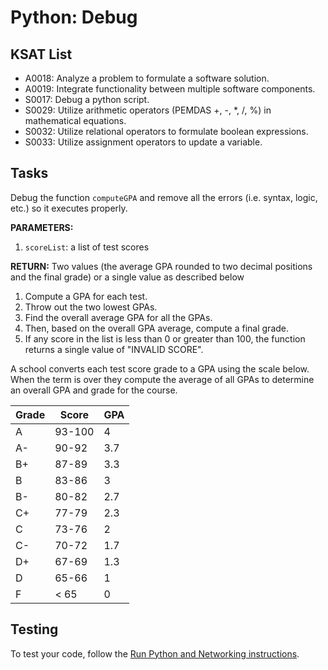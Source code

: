 # Python: Debug
## KSAT List
- A0018: Analyze a problem to formulate a software solution.
- A0019: Integrate functionality between multiple software components.
- S0017: Debug a python script.
- S0029: Utilize arithmetic operators (PEMDAS +, -, *, /, %) in mathematical equations.
- S0032: Utilize relational operators to formulate boolean expressions.
- S0033: Utilize assignment operators to update a variable.

## Tasks
Debug the function `computeGPA` and remove all the errors (i.e. syntax, logic, etc.) so it executes properly.

**PARAMETERS:**
1. `scoreList`: a list of test scores

**RETURN:** Two values (the average GPA rounded to two decimal positions and the final grade) or a single value as 
described below

1. Compute a GPA for each test.
2. Throw out the two lowest GPAs.
3. Find the overall average GPA for all the GPAs.
4. Then, based on the overall GPA average, compute a final grade.
5. If any score in the list is less than 0 or greater than 100, the function returns a single value of "INVALID SCORE".

A school converts each test score grade to a GPA using the scale below. When the term is over they compute the average 
of all GPAs to determine an overall GPA and grade for the course.

| Grade  | Score   | GPA  |
| ---    | ---     | ---  |
| A      | 93-100  | 4    |
| A-     | 90-92   | 3.7  |
| B+     | 87-89   | 3.3  |
| B      | 83-86   | 3    |
| B-     | 80-82   | 2.7  |
| C+     | 77-79   | 2.3  |
| C      | 73-76   | 2    |
| C-     | 70-72   | 1.7  |
| D+     | 67-69   | 1.3  |
| D      | 65-66   | 1    |
| F      | < 65    | 0    |

## Testing
To test your code, follow the [Run Python and Networking instructions](https://gitlab.com/90cos/cyv/cyber-capability-developer-ccd/ccd-master-question-file/-/blob/master/performance/exam_files/compile-instructions.md).
